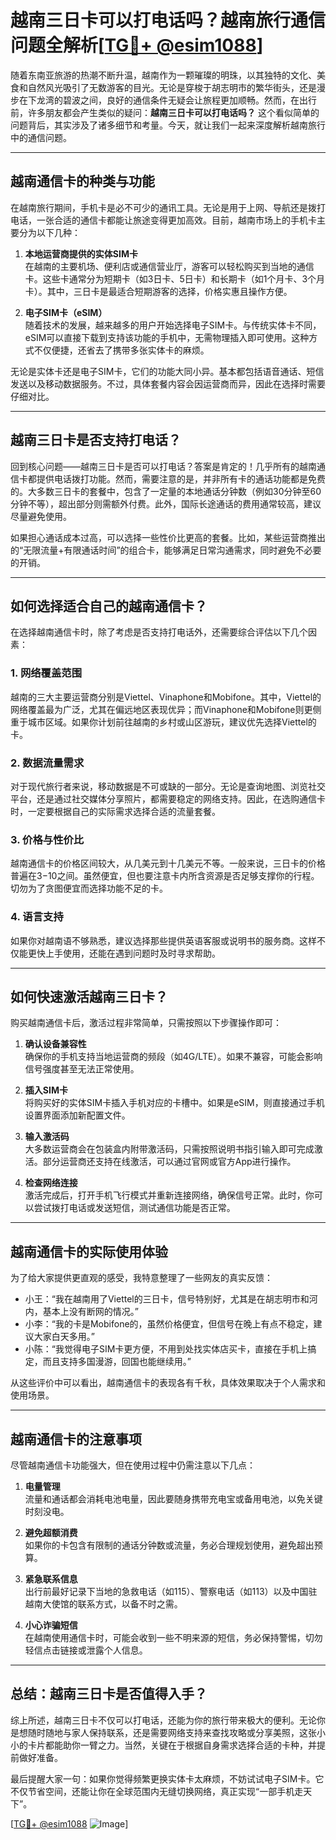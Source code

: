 # 越南三日卡可以打电话吗？越南旅行通信问题全解析[[TG💪+ @esim1088](https://t.me/s/esim1088)]

随着东南亚旅游的热潮不断升温，越南作为一颗璀璨的明珠，以其独特的文化、美食和自然风光吸引了无数游客的目光。无论是穿梭于胡志明市的繁华街头，还是漫步在下龙湾的碧波之间，良好的通信条件无疑会让旅程更加顺畅。然而，在出行前，许多朋友都会产生类似的疑问：**越南三日卡可以打电话吗？** 这个看似简单的问题背后，其实涉及了诸多细节和考量。今天，就让我们一起来深度解析越南旅行中的通信问题。

---

## **越南通信卡的种类与功能**

在越南旅行期间，手机卡是必不可少的通讯工具。无论是用于上网、导航还是拨打电话，一张合适的通信卡都能让旅途变得更加高效。目前，越南市场上的手机卡主要分为以下几种：

1. **本地运营商提供的实体SIM卡**  
   在越南的主要机场、便利店或通信营业厅，游客可以轻松购买到当地的通信卡。这些卡通常分为短期卡（如3日卡、5日卡）和长期卡（如1个月卡、3个月卡）。其中，三日卡是最适合短期游客的选择，价格实惠且操作方便。

2. **电子SIM卡（eSIM）**  
   随着技术的发展，越来越多的用户开始选择电子SIM卡。与传统实体卡不同，eSIM可以直接下载到支持该功能的手机中，无需物理插入即可使用。这种方式不仅便捷，还省去了携带多张实体卡的麻烦。

无论是实体卡还是电子SIM卡，它们的功能大同小异。基本都包括语音通话、短信发送以及移动数据服务。不过，具体套餐内容会因运营商而异，因此在选择时需要仔细对比。

---

## **越南三日卡是否支持打电话？**

回到核心问题——越南三日卡是否可以打电话？答案是肯定的！几乎所有的越南通信卡都提供电话拨打功能。然而，需要注意的是，并非所有卡的通话功能都是免费的。大多数三日卡的套餐中，包含了一定量的本地通话分钟数（例如30分钟至60分钟不等），超出部分则需额外付费。此外，国际长途通话的费用通常较高，建议尽量避免使用。

如果担心通话成本过高，可以选择一些性价比更高的套餐。比如，某些运营商推出的“无限流量+有限通话时间”的组合卡，能够满足日常沟通需求，同时避免不必要的开销。

---

## **如何选择适合自己的越南通信卡？**

在选择越南通信卡时，除了考虑是否支持打电话外，还需要综合评估以下几个因素：

### 1. **网络覆盖范围**
越南的三大主要运营商分别是Viettel、Vinaphone和Mobifone。其中，Viettel的网络覆盖最为广泛，尤其在偏远地区表现优异；而Vinaphone和Mobifone则更侧重于城市区域。如果你计划前往越南的乡村或山区游玩，建议优先选择Viettel的卡。

### 2. **数据流量需求**
对于现代旅行者来说，移动数据是不可或缺的一部分。无论是查询地图、浏览社交平台，还是通过社交媒体分享照片，都需要稳定的网络支持。因此，在选购通信卡时，一定要根据自己的实际需求选择合适的流量套餐。

### 3. **价格与性价比**
越南通信卡的价格区间较大，从几美元到十几美元不等。一般来说，三日卡的价格普遍在$3-$10之间。虽然便宜，但也要注意卡内所含资源是否足够支撑你的行程。切勿为了贪图便宜而选择功能不足的卡。

### 4. **语言支持**
如果你对越南语不够熟悉，建议选择那些提供英语客服或说明书的服务商。这样不仅能更快上手使用，还能在遇到问题时及时寻求帮助。

---

## **如何快速激活越南三日卡？**

购买越南通信卡后，激活过程非常简单，只需按照以下步骤操作即可：

1. **确认设备兼容性**  
   确保你的手机支持当地运营商的频段（如4G/LTE）。如果不兼容，可能会影响信号强度甚至无法正常使用。

2. **插入SIM卡**  
   将购买好的实体SIM卡插入手机对应的卡槽中。如果是eSIM，则直接通过手机设置界面添加新配置文件。

3. **输入激活码**  
   大多数运营商会在包装盒内附带激活码，只需按照说明书指引输入即可完成激活。部分运营商还支持在线激活，可以通过官网或官方App进行操作。

4. **检查网络连接**  
   激活完成后，打开手机飞行模式并重新连接网络，确保信号正常。此时，你可以尝试拨打电话或发送短信，测试通信功能是否正常。

---

## **越南通信卡的实际使用体验**

为了给大家提供更直观的感受，我特意整理了一些网友的真实反馈：

- 小王：“我在越南用了Viettel的三日卡，信号特别好，尤其是在胡志明市和河内，基本上没有断网的情况。”  
- 小李：“我的卡是Mobifone的，虽然价格便宜，但信号在晚上有点不稳定，建议大家白天多用。”  
- 小陈：“我觉得电子SIM卡更方便，不用到处找实体店买卡，直接在手机上搞定，而且支持多国漫游，回国也能继续用。”

从这些评价中可以看出，越南通信卡的表现各有千秋，具体效果取决于个人需求和使用场景。

---

## **越南通信卡的注意事项**

尽管越南通信卡功能强大，但在使用过程中仍需注意以下几点：

1. **电量管理**  
   流量和通话都会消耗电池电量，因此要随身携带充电宝或备用电池，以免关键时刻没电。

2. **避免超额消费**  
   如果你的卡包含有限制的通话分钟数或流量，务必合理规划使用，避免超出预算。

3. **紧急联系信息**  
   出行前最好记录下当地的急救电话（如115）、警察电话（如113）以及中国驻越南大使馆的联系方式，以备不时之需。

4. **小心诈骗短信**  
   在越南使用通信卡时，可能会收到一些不明来源的短信，务必保持警惕，切勿轻信点击链接或泄露个人信息。

---

## **总结：越南三日卡是否值得入手？**

综上所述，越南三日卡不仅可以打电话，还能为你的旅行带来极大的便利。无论你是想随时随地与家人保持联系，还是需要网络支持来查找攻略或分享美照，这张小小的卡片都能助你一臂之力。当然，关键在于根据自身需求选择合适的卡种，并提前做好准备。

最后提醒大家一句：如果你觉得频繁更换实体卡太麻烦，不妨试试电子SIM卡。它不仅节省空间，还能让你在全球范围内无缝切换网络，真正实现“一部手机走天下”。

[[TG💪+ @esim1088](https://t.me/s/esim1088) ![Image](https://i.postimg.cc/4NQfJmqS/Snipaste-2025-05-13-00-14-12.png)]